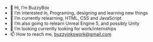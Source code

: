 - 👋 Hi, I’m BuzzyBox
- 👀 I’m interested in, Programing, designing and learning new things 
- 🌱 I’m currently relearning, HTML, CSS and JavaScript
- 🌰 I’m also going to relearn Unreal Engine 5, and possibly Unity
- 💞️ I’m looking currently looking for work/internships
- 📫 How to reach me, buzzyinkswork@gmail.com

<!---
BuzzyBox/BuzzyBox is a ✨ special ✨ repository because its `README.md` (this file) appears on your GitHub profile.
You can click the Preview link to take a look at your changes.
--->
